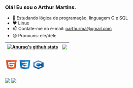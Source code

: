 ### Olá! Eu sou o Arthur Martins.

- 🌱 Estudando lógica de programação, linguagem C e SQL
- ❤️ Linux
- 📫 Contate-me no e-mail: oarthurma@gmail.com
- 😄 Pronouns: ele/dele

| <a href="https://github.com/anuraghazra/github-readme-stats"><img align="center" src="https://github-readme-stats.vercel.app/api?username=oarthurma&show_icons=true&include_all_commits=true&theme=buefy&hide_border=true" alt="Anurag's github stats" /></a> | <a href="https://github.com/anuraghazra/github-readme-stats"><img align="center" src="https://github-readme-stats.vercel.app/api/top-langs/?username=oarthurma&layout=compact&theme=buefy&hide_border=true" /></a> |
| ------------- | ------------- |
  
  

  </div>
<div style="display: inline_block"><br>
  <img align="center" alt="Arthur-HTML" height="30" width="40" src="https://raw.githubusercontent.com/devicons/devicon/master/icons/html5/html5-original.svg">
  <img align="center" alt="Arthur-CSS" height="30" width="40" src="https://raw.githubusercontent.com/devicons/devicon/master/icons/css3/css3-original.svg">
  <img align="center" alt="Arthur-C" height="30" width="40" src="https://github.com/devicons/devicon/blob/master/icons/c/c-original.svg">
</div>

##

<div>
  <a href = "mailto:oarthurma@gmail.com"><img src="https://img.shields.io/badge/-Gmail-%23333?style=for-the-badge&logo=gmail&logoColor=white" target="_blank"></a>
  <a href="https://www.linkedin.com/in/oarthurma-45875016a" target="_blank"><img src="https://img.shields.io/badge/-LinkedIn-%230077B5?style=for-the-badge&logo=linkedin&logoColor=white" target="_blank"></a> 
</div>

